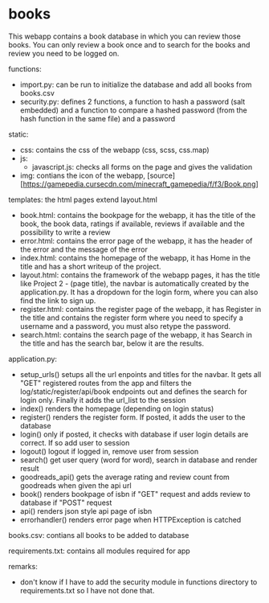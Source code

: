 # books

This webapp contains a book database in which you can review those books. You can only review a book once and to search for the books and review you need to be logged on.

functions:
  * import.py:
      can be run to initialize the database and add all books from books.csv
  * security.py:
      defines 2 functions, a function to hash a password (salt embedded) and a function to compare a hashed password (from the hash function in the same file) and a password

static:
  * css:
      contains the css of the webapp (css, scss, css.map)
  * js:
    * javascript.js:
        checks all forms on the page and gives the validation
  * img:
      contians the icon of the webapp, [source][https://gamepedia.cursecdn.com/minecraft_gamepedia/f/f3/Book.png]

templates:
  the html pages extend layout.html
  * book.html:
      contains the bookpage for the webapp, it has the title of the book, the book data, ratings if available, reviews if available and the possibility to write a review
  * error.html:
      contains the error page of the webapp, it has the header of the error and the message of the error
  * index.html:
      contains the homepage of the webapp, it has Home in the title and has a short writeup of the project.
  * layout.html:
      contains the framework of the webapp pages, it has the title like Project 2 - (page title), the navbar is automatically created by the application.py. It has a dropdown for the login form, where you can also find the link to sign up.
  * register.html:
      contains the register page of the webapp, it has Register in the title and contains the register form where you need to specify a username and a password, you must also retype the password.
  * search.html:
      contains the search page of the webapp, it has Search in the title and has the search bar, below it are the results.

application.py:
  * setup_urls()
      setups all the url enpoints and titles for the navbar. It gets all "GET" registered routes from the app and filters the log/static/register/api/book endpoints out and defines the search for login only. Finally it adds the url_list to the session
  * index()
      renders the homepage (depending on login status)
  * register()
      renders the register form. If posted, it adds the user to the database
  * login()
      only if posted, it checks with database if user login details are correct. If so add user to session
  * logout()
      logout if logged in, remove user from session
  * search()
      get user query (word for word), search in database and render result
  * goodreads_api()
      gets the average rating and review count from goodreads when given the api url
  * book()
      renders bookpage of isbn if "GET" request and adds review to database if "POST" request
  * api()
      renders json style api page of isbn
  * errorhandler()
      renders error page when HTTPException is catched

books.csv:
  contians all books to be added to database

requirements.txt:
  contains all modules required for app

remarks:
  * don't know if I have to add the security module in functions directory to requirements.txt so I have not done that.